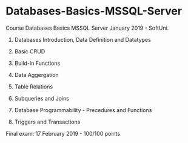 # Databases-Basics-MSSQL-Server
Course Databases Basics MSSQL Server  January 2019 - SoftUni. 

1. Databases Introduction, Data Definition and Datatypes

2. Basic CRUD

3. Build-In Functions

4. Data Aggergation

5. Table Relations

6. Subqueries and Joins

7. Database Programmability - Precedures and Functions

8. Triggers and Transactions

Final exam: 17 February 2019 - 100/100 points
